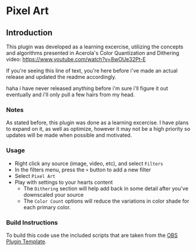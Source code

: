 # Pixel Art

## Introduction

This plugin was developed as a learning excercise, utilizing the concepts and algorithms presented in Acerola's Color Quantization and Dithering video: https://www.youtube.com/watch?v=8wOUe32Pt-E

If you're seeing this line of text, you're here before i've made an actual release and updated the readme accordingly.

haha i have never released anything before i'm sure i'll figure it out eventually and i'll only pull a few hairs from my head.

### Notes

As stated before, this plugin was done as a learning excercise. I have plans to expand on it, as well as optimize, however it may not be a high priority so updates will be made when possible and motivated.

### Usage

* Right click any source (image, video, etc), and select `Filters`
* In the filters menu, press the `+` button to add a new filter
* Select `Pixel Art`
* Play with settings to your hearts content
    * The `Dithering` section will help add back in some detail after you've downscaled your source
    * The `Color Count` options will reduce the variations in color shade for each primary color.


### Build Instructions

To build this code use the included scripts that are taken from the [OBS Plugin Template](https://github.com/obsproject/obs-plugintemplate).

